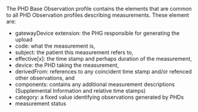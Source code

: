 
The PHD Base Observation profile contains the elements that are common to all PHD Observation profiles describing measurements. These element are: 
 - gatewayDevice extension: the PHG responsible for generating the upload
 - code: what the measurement is, 
 - subject: the patient this measurement refers to,
 - effective[x]: the time stamp and perhaps duration of the measurement,
 - device: the PHD taking the measurement, 
 - derivedFrom: references to any coincident time stamp and/or refenced other observations, and 
 - components: contains any additional measurement descriptions (Supplemental Information and relative time stamps)
 - category: a fixed value identifying observations generated by PHDs
 - measurement status


